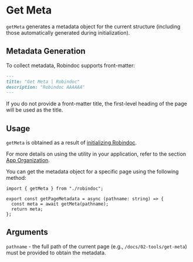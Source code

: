 # Get Meta

`getMeta` generates a metadata object for the current structure (including those automatically generated during initialization).

## Metadata Generation

To collect metadata, Robindoc supports front-matter:

```markdown filename="/README.md"
---
title: "Get Meta | Robindoc"
description: "Robindoc AAAAAA"
---
```

If you do not provide a front-matter title, the first-level heading of the page will be used as the title.

## Usage

`getMeta` is obtained as a result of [initializing Robindoc](../../01-getting-started/03-initialization.md).

For more details on using the utility in your application, refer to the section [App Organization](../../01-getting-started/04-app-organization.md).

You can get the metadata object for a specific page using the following method:

```tsx filename="app/docs/page.tsx"
import { getMeta } from "./robindoc";

export const getPageMetadata = async (pathname: string) => {
  const meta = await getMeta(pathname);
  return meta;
};
```

## Arguments

`pathname` - the full path of the current page (e.g., `/docs/02-tools/get-meta`) must be provided to obtain the metadata.
